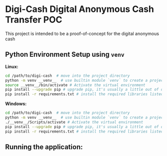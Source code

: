 # Digi-Cash Digital Anonymous Cash Transfer POC

This project is intended to be a proof-of-concept for the digital anonymous cash 

## Python Environment Setup using `venv`

**Linux:** 
```bash
cd /path/to/digi-cash  # move into the project directory
python -m venv __venv__  # use builtin module `venv` to create a project environment
source __venv__/bin/activate # Activate the virtual environment
pip install --upgrade pip # upgrade pip, it's usually a little out of date from the venv setup.
pip install -r requirements.txt # install the required libraries listed in the 
```

**Windows:**
```bash
cd /path/to/digi-cash  # move into the project directory
python -m venv __venv__  # use builtin module `venv` to create a project environment
./__venv__/Scripts/activate # Activate the virtual environment
pip install --upgrade pip # upgrade pip, it's usually a little out of date from the venv setup.
pip install -r requirements.txt # install the required libraries listed in the 
```

## Running the application:



